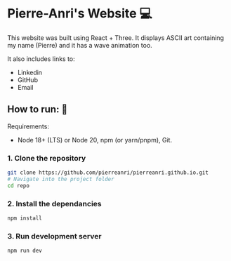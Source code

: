 # Pierre-Anri's Website :computer:

This website was built using React + Three. It displays ASCII art containing my name (Pierre) and it has a wave animation too.

It also includes links to:
- Linkedin 
- GitHub
- Email

## How to run: :running:

Requirements:
- Node 18+ (LTS) or Node 20, npm (or yarn/pnpm), Git.

### 1. Clone the repository

```bash
git clone https://github.com/pierreanri/pierreanri.github.io.git
# Navigate into the project folder
cd repo
```

### 2. Install the dependancies

```bash
npm install
```

### 3. Run development server

```bash
npm run dev
```